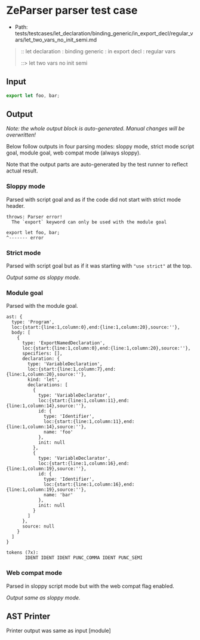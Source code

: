 # ZeParser parser test case

- Path: tests/testcases/let_declaration/binding_generic/in_export_decl/regular_vars/let_two_vars_no_init_semi.md

> :: let declaration : binding generic : in export decl : regular vars
>
> ::> let two vars no init semi

## Input

`````js
export let foo, bar;
`````

## Output

_Note: the whole output block is auto-generated. Manual changes will be overwritten!_

Below follow outputs in four parsing modes: sloppy mode, strict mode script goal, module goal, web compat mode (always sloppy).

Note that the output parts are auto-generated by the test runner to reflect actual result.

### Sloppy mode

Parsed with script goal and as if the code did not start with strict mode header.

`````
throws: Parser error!
  The `export` keyword can only be used with the module goal

export let foo, bar;
^------- error
`````

### Strict mode

Parsed with script goal but as if it was starting with `"use strict"` at the top.

_Output same as sloppy mode._

### Module goal

Parsed with the module goal.

`````
ast: {
  type: 'Program',
  loc:{start:{line:1,column:0},end:{line:1,column:20},source:''},
  body: [
    {
      type: 'ExportNamedDeclaration',
      loc:{start:{line:1,column:0},end:{line:1,column:20},source:''},
      specifiers: [],
      declaration: {
        type: 'VariableDeclaration',
        loc:{start:{line:1,column:7},end:{line:1,column:20},source:''},
        kind: 'let',
        declarations: [
          {
            type: 'VariableDeclarator',
            loc:{start:{line:1,column:11},end:{line:1,column:14},source:''},
            id: {
              type: 'Identifier',
              loc:{start:{line:1,column:11},end:{line:1,column:14},source:''},
              name: 'foo'
            },
            init: null
          },
          {
            type: 'VariableDeclarator',
            loc:{start:{line:1,column:16},end:{line:1,column:19},source:''},
            id: {
              type: 'Identifier',
              loc:{start:{line:1,column:16},end:{line:1,column:19},source:''},
              name: 'bar'
            },
            init: null
          }
        ]
      },
      source: null
    }
  ]
}

tokens (7x):
       IDENT IDENT IDENT PUNC_COMMA IDENT PUNC_SEMI
`````


### Web compat mode

Parsed in sloppy script mode but with the web compat flag enabled.

_Output same as sloppy mode._

## AST Printer

Printer output was same as input [module]